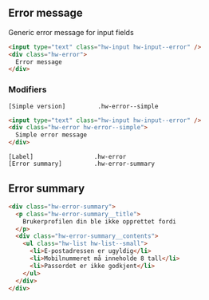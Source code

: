 ## Error message

Generic error message for input fields

```html
<input type="text" class="hw-input hw-input--error" />
<div class="hw-error">
  Error message
</div>
```

### Modifiers

```code
[Simple version]         .hw-error--simple
```

```html
<input type="text" class="hw-input hw-input--error" />
<div class="hw-error hw-error--simple">
  Simple error message
</div>
```

```code
[Label]                 .hw-error
[Error summary]         .hw-error-summary
```

## Error summary

```html
<div class="hw-error-summary">
  <p class="hw-error-summary__title">
    Brukerprofilen din ble ikke opprettet fordi
  </p>
  <div class="hw-error-summary__contents">
    <ul class="hw-list hw-list--small">
      <li>E-postadressen er ugyldig</li>
      <li>Mobilnummeret må inneholde 8 tall</li>
      <li>Passordet er ikke godkjent</li>
    </ul>
  </div>
</div>
```
